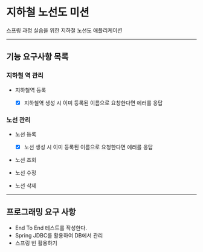 # 지하철 노선도 미션
스프링 과정 실습을 위한 지하철 노선도 애플리케이션

---

## 기능 요구사항 목록

### 지하철 역 관리

- 지하철역 등록
  - [x] 지하철역 생성 시 이미 등록된 이름으로 요창한다면 에러를 응답


### 노선 관리

- 노선 등록
  - [x] 노선 생성 시 이미 등록된 이름으로 요청한다면 에러를 응답

- 노선 조회

- 노선 수정

- 노선 삭제

---

## 프로그래밍 요구 사항

- End To End 테스트를 작성한다.
- Spring JDBC를 활용하여 DB에서 관리
- 스프링 빈 활용하기
